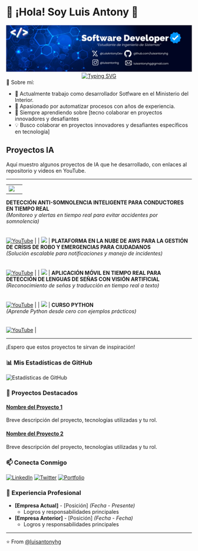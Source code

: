 # 👋 ¡Hola! Soy Luis Antony 🚀




<div align="center">
  <img src="./mibanner.jpeg" alt="vacio">
</div>
<div align="center">
  <a href="https://git.io/typing-svg">
    <img src="https://readme-typing-svg.demolab.com?font=Fira+Code&weight=600&size=28&duration=4000&pause=1000&color=36BCF7&center=true&vCenter=true&width=600&lines=Desarrollador+de+Software;Apasionado+por+la+Tecnolog%C3%ADa;Creando+Soluciones+Innovadoras;Siempre+Aprendiendo" alt="Typing SVG" />
  </a>
</div>
🚀 Sobre mí:

- 💼 Actualmente trabajo como desarrollador Sotfware en el Ministerio del Interior.
- 🌱 Apasionado por automatizar procesos con años de experiencia.
- 👯 Siempre aprendiendo sobre [tecno colaborar en proyectos innovadores y desafiantes
- 💡 Busco colaborar en proyectos innovadores y desafiantes específicos en tecnología]

## Proyectos IA

<!-- Puedes usar un título más grande o un texto introductorio aquí -->
Aquí muestro algunos proyectos de IA que he desarrollado, con enlaces al repositorio y videos en YouTube.

---
|   |   |
|---|---|
| <img src="https://via.placeholder.com/300x180.png?text=Anti-Somnolencia" width="300px"> | 
**DETECCIÓN ANTI-SOMNOLENCIA INTELIGENTE PARA CONDUCTORES EN TIEMPO REAL**  
*(Monitoreo y alertas en tiempo real para evitar accidentes por somnolencia)*  
<br>  
[![YouTube](https://img.shields.io/badge/-YouTube-red?style=flat-square)](https://www.youtube.com/watch?v=1HtlpeSlg-E&t=4s) |
| <img src="https://via.placeholder.com/300x180.png?text=AWS+Cr%C3%ADsis" width="300px"> | 
**PLATAFORMA EN LA NUBE DE AWS PARA LA GESTIÓN DE CRÍSIS DE ROBO Y EMERGENCIAS PARA CIUDADANOS**  
*(Solución escalable para notificaciones y manejo de incidentes)*  
<br>  
[![YouTube](https://img.shields.io/badge/-YouTube-red?style=flat-square)](https://www.youtube.com/watch?v=EyOO3mcyGxk&t=36s) |
| <img src="https://via.placeholder.com/300x180.png?text=Lenguas+de+Se%C3%B1as" width="300px"> | 
**APLICACIÓN MÓVIL EN TIEMPO REAL PARA DETECCIÓN DE LENGUAS DE SEÑAS CON VISIÓN ARTIFICIAL**  
*(Reconocimiento de señas y traducción en tiempo real a texto)*  
<br>  
[![YouTube](https://img.shields.io/badge/-YouTube-red?style=flat-square)](https://www.youtube.com/watch?v=flByOuwAKcc) |
| <img src="https://via.placeholder.com/300x180.png?text=Curso+Python" width="300px"> | 
**CURSO PYTHON**  
*(Aprende Python desde cero con ejemplos prácticos)*  
<br>  
[![YouTube](https://img.shields.io/badge/-YouTube-red?style=flat-square)](https://www.youtube.com/watch?v=flByOuwAKcc) |


---

<!-- Puedes cerrar con una frase o sección adicional -->
¡Espero que estos proyectos te sirvan de inspiración!


### 📊 Mis Estadísticas de GitHub

![Estadísticas de GitHub](https://github-readme-stats.vercel.app/api?username=luisantonyhg&show_icons=true&theme=radical)

### 🌟 Proyectos Destacados

#### [Nombre del Proyecto 1](link)
Breve descripción del proyecto, tecnologías utilizadas y tu rol.

#### [Nombre del Proyecto 2](link)
Breve descripción del proyecto, tecnologías utilizadas y tu rol.

### 📫 Conecta Conmigo

[![LinkedIn](https://img.shields.io/badge/-LinkedIn-0077B5?style=flat&logo=LinkedIn&logoColor=white)](TU_LINK_LINKEDIN)
[![Twitter](https://img.shields.io/badge/-Twitter-1DA1F2?style=flat&logo=Twitter&logoColor=white)](TU_LINK_TWITTER)
[![Portfolio](https://img.shields.io/badge/-Portfolio-000000?style=flat&logo=About.me&logoColor=white)](TU_LINK_PORTFOLIO)

### 💼 Experiencia Profesional

- **[Empresa Actual]** - [Posición] _(Fecha - Presente)_
  - Logros y responsabilidades principales
- **[Empresa Anterior]** - [Posición] _(Fecha - Fecha)_
  - Logros y responsabilidades principales

---
⭐️ From [@luisantonyhg](https://github.com/luisantonyhg)
